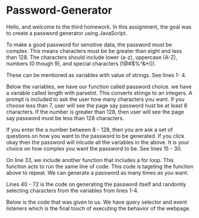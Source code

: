 # Password-Generator
Hello, and welcome to the third homework. In this assignment, the goal was to create a password generator using JavaScript.

To make a good password for sensitive data, the password must be complex. This means characters must be 
be greater than eight and less than 128. The characters should include lower (a-z), uppercase (A-Z), numbers (0 though 9), and special characters (!@#$%^&*()).

These can be mentioned as variables with value of strings. See lines 1- 4.

Below the variables, we have our function called password choice. we have a variable called length with parseInt. This converts strings to an integers. A prompt is included to ask the user how many characters you want. If you choose less than 7, user will see the page say password nust be at least 8 characters. If the number is greater than 128, then user will see the page say password must be less than 128 characters. 

If you enter the a number between 8 - 128, then you are ask a set of questions on how you want to the password to be generated. If you click okay then the password will inlcude all the variables in the above. It is your choice on how complex you want the password to be. See lines 15 - 30.

On line 33, we include another function that includes a for loop. This function acts to run the same line of code. This code is tageting the function above to repeat. We can generate a password as many times as you want.

Lines 40 - 72 is the code on generating the password itself and randomly selecting characters from the variables from lines 1-4.

Below is the code that was given to us. We have query selector and event listeners which is the final touch of executing the behavior of the webpage.